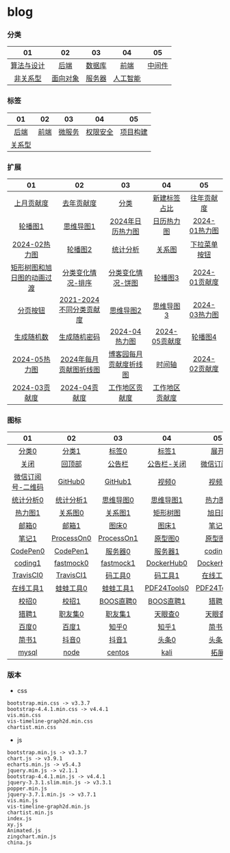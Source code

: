 # blog

### 分类
|   01   |   02  |   03  |   04  |   05  |
|  :---:  |  :---:  |  :---:  |  :---:  |  :---:  |
|    [算法与设计](https://dogleftover.github.io/chart_outline/category/architecture_design.html)    |    [后端](https://dogleftover.github.io/chart_outline/category/back_end.html)    |    [数据库](https://dogleftover.github.io/chart_outline/category/database.html)    |    [前端](https://dogleftover.github.io/chart_outline/category/headend.html)    |    [中间件](https://dogleftover.github.io/chart_outline/category/middleware.html)    |
|    [非关系型](https://dogleftover.github.io/chart_outline/category/nosql.html)    |    [面向对象](https://dogleftover.github.io/chart_outline/category/object_oriented.html)    |    [服务器](https://dogleftover.github.io/chart_outline/category/server.html)    |    [人工智能](https://dogleftover.github.io/chart_outline/category/artificial_intelligence.html)    |        |

### 标签
|   01   |   02  |   03  |   04  |   05  |
|  :---:  |  :---:  |  :---:  |  :---:  |  :---:  |
|    [后端](https://dogleftover.github.io/chart_outline/tag/back_end.html)    |    [前端](https://dogleftover.github.io/chart_outline/tag/headend.html)    |    [微服务](https://dogleftover.github.io/chart_outline/tag/microservices.html)    |    [权限安全](https://dogleftover.github.io/chart_outline/tag/permission_security.html)    |    [项目构建](https://dogleftover.github.io/chart_outline/tag/project_build.html)    |
|    [关系型](https://dogleftover.github.io/chart_outline/tag/relational_databases.html)    |        |        |        |        | 

### 扩展
|   01   |   02  |   03  |   04  |   05  |
|  :---:  |  :---:  |  :---:  |  :---:  |  :---:  |
|    [上月贡献度](https://dogleftover.github.io/chart_outline/extend/01/03.html)    |    [去年贡献度](https://dogleftover.github.io/chart_outline/extend/01/04.html)    |    [分类](https://dogleftover.github.io/chart_outline/extend/01/02.html)    |    [新建标签占比](https://dogleftover.github.io/chart_outline/extend/01/01.html)    |    [往年贡献度](https://dogleftover.github.io/chart_outline/extend/01/05.html)    |
|    [轮播图1](https://dogleftover.github.io/chart_outline/extend/01/bulletin_board_1.html)    |    [思维导图1](https://dogleftover.github.io/chart_outline/extend/02/mind_mapping_1.html)    |    [2024年日历热力图](https://dogleftover.github.io/chart_outline/extend/03/01.html)    |    [日历热力图](https://dogleftover.github.io/chart_outline/extend/03/calendar_heatmap.html)    |    [2024-01热力图](https://dogleftover.github.io/chart_outline/extend/01/06.html)    |
|    [2024-02热力图](https://dogleftover.github.io/chart_outline/extend/01/07.html)    |    [轮播图2](https://dogleftover.github.io/chart_outline/extend/01/bulletin_board_2.html)    |    [统计分析](https://dogleftover.github.io/chart_outline/extend/01/statistical_analysis.html)    |    [关系图](https://dogleftover.github.io/chart_outline/extend/04/graph.html)    |    [下拉菜单按钮](https://dogleftover.github.io/chart_outline/extend/02/01.html)    |
|   [矩形树图和旭日图的动画过渡](https://dogleftover.github.io/chart_outline/extend/05/treemap-sunburst-transition_1.html)   |   [分类变化情况-排序](https://dogleftover.github.io/chart_outline/extend/01/bar-race)  |  [分类变化情况-饼图](https://dogleftover.github.io/chart_outline/extend/01/pie-simple)   |  [轮播图3](https://dogleftover.github.io/chart_outline/extend/01/bulletin_board_3.html)   |  [2024-01贡献度](https://dogleftover.github.io/chart_outline/extend/01/08.html)   |
|   [分页按钮](https://dogleftover.github.io/chart_outline/extend/01/09.html)   |  [2021-2024不同分类贡献度](https://dogleftover.github.io/chart_outline/extend/01/10.html)   |   [思维导图2](https://dogleftover.github.io/chart_outline/extend/02/mind_mapping_2.html)  |  [思维导图3](https://dogleftover.github.io/chart_outline/extend/02/mind_mapping_3.html)   |  [2024-03热力图](https://dogleftover.github.io/chart_outline/extend/01/11.html)   |
|   [生成随机数](https://dogleftover.github.io/chart_outline/extend/06/01.html)   |  [生成随机密码](https://dogleftover.github.io/chart_outline/extend/06/02.html)   |  [2024-04热力图](https://dogleftover.github.io/chart_outline/extend/01/12.html)   |  [2024-05贡献度](https://dogleftover.github.io/chart_outline/extend/01/13.html)   |   [轮播图4](https://dogleftover.github.io/chart_outline/extend/01/bulletin_board_4.html)  |
|   [2024-05热力图](https://dogleftover.github.io/chart_outline/extend/01/14.html)   |   [2024年每月贡献图折线图](https://dogleftover.github.io/chart_outline/extend/01/15.html)  |  [博客园每月贡献度折线图](https://dogleftover.github.io/chart_outline/extend/01/16.html)   |  [时间轴](https://dogleftover.github.io/chart_outline/extend/01/17.html)   |   [2024-02贡献度](https://dogleftover.github.io/chart_outline/extend/01/18.html)  |
|   [2024-03贡献度](https://dogleftover.github.io/chart_outline/extend/01/19.html)   |  [2024-04贡献度](https://dogleftover.github.io/chart_outline/extend/01/20.html)   |   [工作地区贡献度](https://dogleftover.github.io/chart_outline/extend/01/01.ipynb)  |   [工作地区贡献度](https://dogleftover.github.io/chart_outline/extend/01/21.html)  |     |

### 图标
|   01   |   02  |   03  |   04  |   05  |
|  :---:  |  :---:  |  :---:  |  :---:  |  :---:  |
|   [分类0](https://dogleftover.github.io/chart_outline/icon/%E5%88%86%E7%B1%BB0.png)   |  [分类1](https://dogleftover.github.io/chart_outline/icon/%E5%88%86%E7%B1%BB1.png)   |  [标签0](https://dogleftover.github.io/chart_outline/icon/%E6%A0%87%E7%AD%BE0.png)   |  [标签1](https://dogleftover.github.io/chart_outline/icon/%E6%A0%87%E7%AD%BE1.png)   |   [展开](https://dogleftover.github.io/chart_outline/icon/%E5%B1%95%E5%BC%80.png)  |
|   [关闭](https://dogleftover.github.io/chart_outline/icon/%E5%85%B3%E9%97%AD.png)   |  [回顶部](https://dogleftover.github.io/chart_outline/icon/%E5%9B%9E%E9%A1%B6%E9%83%A8.png)   |  [公告栏](https://dogleftover.github.io/chart_outline/icon/%E5%85%AC%E5%91%8A%E6%A0%8F.png)   |   [公告栏-关闭](https://dogleftover.github.io/chart_outline/icon/%E5%85%AC%E5%91%8A%E6%A0%8F-%E5%85%B3%E9%97%AD.png)  |  [微信订阅号](https://dogleftover.github.io/chart_outline/icon/%E5%BE%AE%E4%BF%A1%E8%AE%A2%E9%98%85%E5%8F%B7.png)   |
|   [微信订阅号-二维码](https://dogleftover.github.io/chart_outline/icon/%E5%BE%AE%E4%BF%A1%E8%AE%A2%E9%98%85%E5%8F%B7-%E4%BA%8C%E7%BB%B4%E7%A0%81.png)   |  [GitHub0](https://dogleftover.github.io/chart_outline/icon/GitHub0.png)   |   [GitHub1](https://dogleftover.github.io/chart_outline/icon/GitHub1.png)  |  [视频0](https://dogleftover.github.io/chart_outline/icon/%E8%A7%86%E9%A2%910.png)   |  [视频1](https://dogleftover.github.io/chart_outline/icon/%E8%A7%86%E9%A2%911.png)   |
|   [统计分析0](https://dogleftover.github.io/chart_outline/icon/%E7%BB%9F%E8%AE%A1%E5%88%86%E6%9E%900.png)   |   [统计分析1](https://dogleftover.github.io/chart_outline/icon/%E7%BB%9F%E8%AE%A1%E5%88%86%E6%9E%901.png)  |   [思维导图0](https://dogleftover.github.io/chart_outline/icon/%E6%80%9D%E7%BB%B4%E5%AF%BC%E5%9B%BE0.png)  |   [思维导图1](https://dogleftover.github.io/chart_outline/icon/%E6%80%9D%E7%BB%B4%E5%AF%BC%E5%9B%BE1.png)  |  [热力图0](https://dogleftover.github.io/chart_outline/icon/%E7%83%AD%E5%8A%9B%E5%9B%BE0.png)  |
|   [热力图1](https://dogleftover.github.io/chart_outline/icon/%E7%83%AD%E5%8A%9B%E5%9B%BE1.png)   |   [关系图0](https://dogleftover.github.io/chart_outline/icon/%E5%85%B3%E7%B3%BB%E5%9B%BE0.png)  |   [关系图1](https://dogleftover.github.io/chart_outline/icon/%E5%85%B3%E7%B3%BB%E5%9B%BE1.png)  |   [矩形树图](https://dogleftover.github.io/chart_outline/icon/%E7%9F%A9%E5%BD%A2%E6%A0%91%E5%9B%BE.png)  |   [旭日图](https://dogleftover.github.io/chart_outline/icon/%E6%97%AD%E6%97%A5%E5%9B%BE.png)  |
|   [邮箱0](https://dogleftover.github.io/chart_outline/icon/%E9%82%AE%E7%AE%B10.png)   |   [邮箱1](https://dogleftover.github.io/chart_outline/icon/%E9%82%AE%E7%AE%B11.png)  |   [图床0](https://dogleftover.github.io/chart_outline/icon/%E5%9B%BE%E5%BA%8A0.png)  |   [图床1](https://dogleftover.github.io/chart_outline/icon/%E5%9B%BE%E5%BA%8A1.png)  |   [笔记0](https://dogleftover.github.io/chart_outline/icon/%E7%AC%94%E8%AE%B00.png)  |
|   [笔记1](https://dogleftover.github.io/chart_outline/icon/%E7%AC%94%E8%AE%B01.png)   |   [ProcessOn0](https://dogleftover.github.io/chart_outline/icon/ProcessOn0.png)  |   [ProcessOn1](https://dogleftover.github.io/chart_outline/icon/ProcessOn1.png)  |   [原型图0](https://dogleftover.github.io/chart_outline/icon/%E5%8E%9F%E5%9E%8B%E5%9B%BE0.png)  |   [原型图1](https://dogleftover.github.io/chart_outline/icon/%E5%8E%9F%E5%9E%8B%E5%9B%BE1.png)  |
|   [CodePen0](https://dogleftover.github.io/chart_outline/icon/CodePen0.png)   |   [CodePen1](https://dogleftover.github.io/chart_outline/icon/CodePen1.png)  |   [服务器0](https://dogleftover.github.io/chart_outline/icon/%E6%9C%8D%E5%8A%A1%E5%99%A80.png)  |   [服务器1](https://dogleftover.github.io/chart_outline/icon/%E6%9C%8D%E5%8A%A1%E5%99%A81.png)  |   [coding0](https://dogleftover.github.io/chart_outline/icon/coding0.png)  |
|   [coding1](https://dogleftover.github.io/chart_outline/icon/coding1.png)   |   [fastmock0](https://dogleftover.github.io/chart_outline/icon/fastmock0.png)  |   [fastmock1](https://dogleftover.github.io/chart_outline/icon/fastmock1.png)  |   [DockerHub0](https://dogleftover.github.io/chart_outline/icon/DockerHub0.png)  |   [DockerHub1](https://dogleftover.github.io/chart_outline/icon/DockerHub1.png)  |
|   [TravisCI0](https://dogleftover.github.io/chart_outline/icon/TravisCI0.png)   |   [TravisCI1](https://dogleftover.github.io/chart_outline/icon/TravisCI1.png)  |   [码工具0](https://dogleftover.github.io/chart_outline/icon/%E7%A0%81%E5%B7%A5%E5%85%B70.png)  |   [码工具1](https://dogleftover.github.io/chart_outline/icon/%E7%A0%81%E5%B7%A5%E5%85%B71.png)  |   [在线工具0](https://dogleftover.github.io/chart_outline/icon/%E5%9C%A8%E7%BA%BF%E5%B7%A5%E5%85%B70.png)  |
|   [在线工具1](https://dogleftover.github.io/chart_outline/icon/%E5%9C%A8%E7%BA%BF%E5%B7%A5%E5%85%B71.png)   |   [蛙蛙工具0](https://dogleftover.github.io/chart_outline/icon/%E8%9B%99%E8%9B%99%E5%B7%A5%E5%85%B70.png)  |   [蛙蛙工具1](https://dogleftover.github.io/chart_outline/icon/%E8%9B%99%E8%9B%99%E5%B7%A5%E5%85%B71.png)  |   [PDF24Tools0](https://dogleftover.github.io/chart_outline/icon/PDF24Tools0.png)  |   [PDF24Tools1](https://dogleftover.github.io/chart_outline/icon/PDF24Tools1.png)  |
|   [校招0](https://dogleftover.github.io/chart_outline/icon/%E6%A0%A1%E6%8B%9B0.png)   |   [校招1](https://dogleftover.github.io/chart_outline/icon/%E6%A0%A1%E6%8B%9B1.png)  |   [BOOS直聘0](https://dogleftover.github.io/chart_outline/icon/BOOS%E7%9B%B4%E8%81%980.png)  |   [BOOS直聘1](https://dogleftover.github.io/chart_outline/icon/BOOS%E7%9B%B4%E8%81%981.png)  |   [猎聘0](https://dogleftover.github.io/chart_outline/icon/%E7%8C%8E%E8%81%980.png)  |
|   [猎聘1](https://dogleftover.github.io/chart_outline/icon/%E7%8C%8E%E8%81%981.png)   |   [职友集0](https://dogleftover.github.io/chart_outline/icon/%E8%81%8C%E5%8F%8B%E9%9B%860.png)  |   [职友集1](https://dogleftover.github.io/chart_outline/icon/%E8%81%8C%E5%8F%8B%E9%9B%861.png)  |   [天眼查0](https://dogleftover.github.io/chart_outline/icon/%E5%A4%A9%E7%9C%BC%E6%9F%A50.png)  |   [天眼查1](https://dogleftover.github.io/chart_outline/icon/%E5%A4%A9%E7%9C%BC%E6%9F%A51.png)  |
|   [百度0](https://dogleftover.github.io/chart_outline/icon/%E7%99%BE%E5%BA%A60.png)   |   [百度1](https://dogleftover.github.io/chart_outline/icon/%E7%99%BE%E5%BA%A61.png)  |   [知乎0](https://dogleftover.github.io/chart_outline/icon/%E7%9F%A5%E4%B9%8E0.png)  |   [知乎1](https://dogleftover.github.io/chart_outline/icon/%E7%9F%A5%E4%B9%8E1.png)  |   [简书0](https://dogleftover.github.io/chart_outline/icon/%E7%AE%80%E4%B9%A60.png)  |
|   [简书1](https://dogleftover.github.io/chart_outline/icon/%E7%AE%80%E4%B9%A61.png)   |   [抖音0](https://dogleftover.github.io/chart_outline/icon/%E6%8A%96%E9%9F%B30.png)  |   [抖音1](https://dogleftover.github.io/chart_outline/icon/%E6%8A%96%E9%9F%B31.png)  |   [头条0](https://dogleftover.github.io/chart_outline/icon/%E5%A4%B4%E6%9D%A10.png)  |   [头条1](https://dogleftover.github.io/chart_outline/icon/%E5%A4%B4%E6%9D%A11.png)  |
|   [mysql](https://dogleftover.github.io/chart_outline/icon/mysql.ico)   |  [node](https://dogleftover.github.io/chart_outline/icon/Node.js.ico)   |  [centos](https://dogleftover.github.io/chart_outline/icon/centos.ico)   |  [kali](https://dogleftover.github.io/chart_outline/icon/kali.ico)   |   [拓展](https://dogleftover.github.io/chart_outline/icon/%E6%8B%93%E5%B1%95.png)  |

### 版本
- css
```
bootstrap.min.css -> v3.3.7
bootstrap-4.4.1.min.css -> v4.4.1
vis.min.css
vis-timeline-graph2d.min.css
chartist.min.css
```

- js
```
bootstrap.min.js -> v3.3.7
chart.js -> v3.9.1
echarts.min.js -> v5.4.3
jquery.mim.js -> v2.1.1
bootstrap-4.4.1.min.js -> v4.4.1
jquery-3.3.1.slim.min.js -> v3.3.1
popper.min.js
jquery-3.7.1.min.js -> v3.7.1
vis.min.js
vis-timeline-graph2d.min.js
chartist.min.js
index.js
xy.js
Animated.js
zingchart.min.js
china.js
```